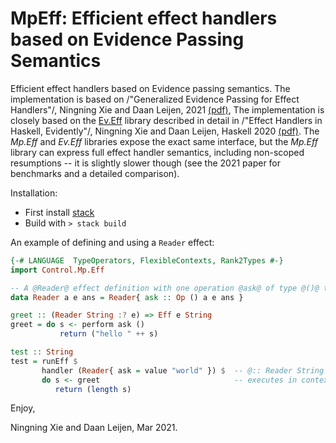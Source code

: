 # MpEff: Efficient effect handlers based on Evidence Passing Semantics

Efficient effect handlers based on Evidence passing semantics. The implementation
is based on /"Generalized Evidence Passing for Effect Handlers"/, Ningning Xie and Daan Leijen, 2021 [(pdf)](https://www.microsoft.com/en-us/research/publication/generalized-evidence-passing-for-effect-handlers/),
The implementation is closely based on the [Ev.Eff](https://hackage.haskell.org/package/eveff) 
library described in detail in /"Effect Handlers in Haskell, Evidently"/, Ningning Xie and Daan Leijen, Haskell 2020 [(pdf)](https://www.microsoft.com/en-us/research/publication/effect-handlers-in-haskell-evidently).
The _Mp.Eff_ and _Ev.Eff_ libraries expose the exact same interface, but
the _Mp.Eff_ library can express full effect handler semantics, including non-scoped resumptions --
it is slightly slower though (see the 2021 paper for benchmarks and a detailed comparison).

Installation:

* First install [stack](https://docs.haskellstack.org)
* Build with `> stack build`

An example of defining and using a `Reader` effect:

```Haskell
{-# LANGUAGE  TypeOperators, FlexibleContexts, Rank2Types #-}
import Control.Mp.Eff

-- A @Reader@ effect definition with one operation @ask@ of type @()@ to @a@.
data Reader a e ans = Reader{ ask :: Op () a e ans }

greet :: (Reader String :? e) => Eff e String
greet = do s <- perform ask ()
           return ("hello " ++ s)

test :: String
test = runEff $
       handler (Reader{ ask = value "world" }) $  -- @:: Reader String () Int@
       do s <- greet                              -- executes in context @:: Eff (Reader String :* ()) Int@
          return (length s)
```

Enjoy,

Ningning Xie and Daan Leijen,  Mar 2021.
